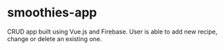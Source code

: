 # smoothies-app
CRUD app built using Vue.js and Firebase. User is able to add new recipe, change or delete an existing one.
